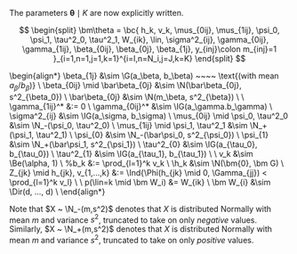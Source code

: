 The parameters $\bm\theta \mid K$ are now explicitly written.

$$
\begin{split}
\bm\theta = \bc{
h_k, v_k, \mus_{0ij}, \mus_{1ij}, \psi_0, \psi_1, 
\tau^2_0, \tau^2_1, W_{ik}, \lin, 
\sigma^2_{ij}, \gamma_{0ij}, \gamma_{1ij}, \beta_{0ij}, \beta_{0j}, \beta_{1j},
y_{inj}\colon m_{inj}=1
}_{i=1,n=1,j=1,k=1}^{i=I,n=N_i,j=J,k=K}
\end{split}
$$

\begin{align*}
\beta_{1j} &\sim \G(a_\beta, b_\beta) ~~~~ \text{(with mean $a_\beta/b_\beta$)} \\
\beta_{0ij} \mid \bar\beta_{0j} &\sim \N(\bar\beta_{0j}, s^2_{\beta_0}) \\
\bar\beta_{0j} &\sim \N(m_\beta, s^2_{\beta}) \\
\\
\gamma_{1ij}^* &:= 0 \\
\gamma_{0ij}^* &\sim \IG(a_\gamma.b_\gamma) \\
\sigma^2_{ij} &\sim \IG(a_\sigma, b_\sigma) \\
\mus_{0ij} \mid \psi_0, \tau^2_0 &\sim \N_-(\psi_0, \tau^2_0) \\
\mus_{1ij} \mid \psi_1, \tau^2_1 &\sim \N_+(\psi_1, \tau^2_1) \\
\psi_{0} &\sim \N_-(\bar\psi_0, s^2_{\psi_0}) \\
\psi_{1} &\sim \N_+(\bar\psi_1, s^2_{\psi_1}) \\
\tau^2_{0} &\sim \IG(a_{\tau_0}, b_{\tau_0}) \\
\tau^2_{1} &\sim \IG(a_{\tau_1}, b_{\tau_1}) \\
\\
v_k &\sim \Be(\alpha, 1) \\
%b_k &:= \prod_{l=1}^k v_k \\
\h_k &\sim \N(\bm{0}, \bm G) \\
Z_{jk} \mid h_{jk}, v_{1,...,k} &:=
\Ind{\Phi(h_{jk} \mid 0, \Gamma_{jj}) < \prod_{l=1}^k v_l} \\
\\
p(\lin=k \mid \bm W_i) &= W_{ik} \\
\bm W_{i} &\sim \Dir(d, ..., d) \\
\end{align*}

Note that $X ~ \N_-(m,s^2)$ denotes that $X$ is distributed Normally with
mean $m$ and variance $s^2$, truncated to take on only *negative* values.
Similarly, $X ~ \N_+(m,s^2)$ denotes that $X$ is distributed Normally with
mean $m$ and variance $s^2$, truncated to take on only *positive* values.

